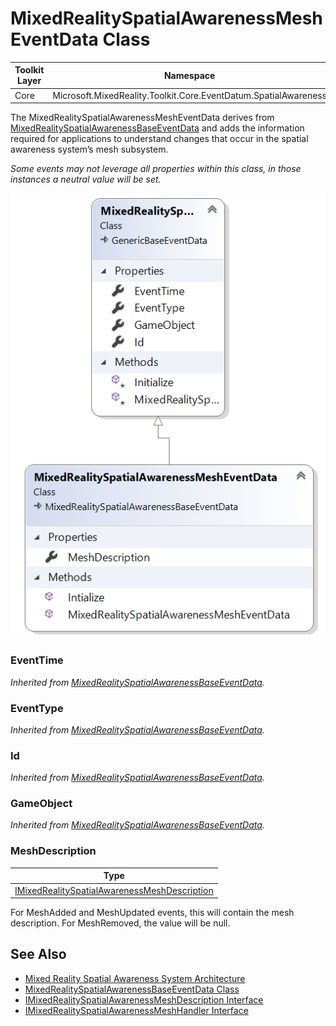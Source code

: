 # MixedRealitySpatialAwarenessMeshEventData Class

| Toolkit Layer | Namespace |
| --- | --- |
| Core | Microsoft.MixedReality.Toolkit.Core.EventDatum.SpatialAwareness |

The MixedRealitySpatialAwarenessMeshEventData derives from [MixedRealitySpatialAwarenessBaseEventData](./MixedRealitySpatialAwarenessBaseEventData.md) and adds the information required for applications to understand changes that occur in the spatial awareness system’s mesh subsystem.

*Some events may not leverage all properties within this class, in those instances a neutral value will be set.*

<img src="Images/MixedRealitySpatialAwarenessMeshEventData.png">

### EventTime

*Inherited from [MixedRealitySpatialAwarenessBaseEventData](./MixedRealitySpatialAwarenessBaseEventData.md).*

### EventType

*Inherited from [MixedRealitySpatialAwarenessBaseEventData](./MixedRealitySpatialAwarenessBaseEventData.md).*

### Id

*Inherited from [MixedRealitySpatialAwarenessBaseEventData](./MixedRealitySpatialAwarenessBaseEventData.md).*

### GameObject

*Inherited from [MixedRealitySpatialAwarenessBaseEventData](#mixedrealityspatialawarenessbaseeventdata).*

### MeshDescription

| Type |
| --- |
| [IMixedRealitySpatialAwarenessMeshDescription](./IMixedRealitySpatialAwarenessMeshDescription.md) |

For MeshAdded and MeshUpdated events, this will contain the mesh description. For MeshRemoved, the value will be null.

## See Also

- [Mixed Reality Spatial Awareness System Architecture](./SpatialAwarenessSystemArchitecture.md)
- [MixedRealitySpatialAwarenessBaseEventData Class](./MixedRealitySpatialAwarenessBaseEventData.md)
- [IMixedRealitySpatialAwarenessMeshDescription Interface](./IMixedRealitySpatialAwarenessMeshDescription.md)
- [IMixedRealitySpatialAwarenessMeshHandler Interface](./IMixedRealitySpatialAwarenessMeshHandler.md)
